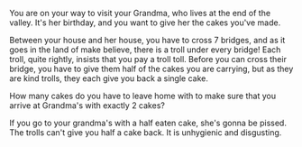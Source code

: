 You are on your way to visit your Grandma, who lives at the end of the valley. It's her birthday, and you want to give her the cakes you've made.

Between your house and her house, you have to cross 7 bridges, and as it goes in the land of make believe, there is a troll under every bridge! Each troll, quite rightly, insists that you pay a troll toll. Before you can cross their bridge, you have to give them half of the cakes you are carrying, but as they are kind trolls, they each give you back a single cake.

How many cakes do you have to leave home with to make sure that you arrive at Grandma's with exactly 2 cakes?

If you go to your grandma's with a half eaten cake, she's gonna be pissed. The trolls can't give you half a cake back. It is unhygienic and disgusting.
